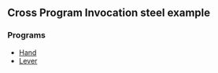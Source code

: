 ##  Cross Program Invocation steel example

### Programs

- [Hand](./hand/README.md)
- [Lever](./lever/README.md)
